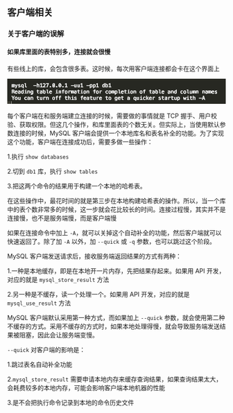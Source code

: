 ## 客户端相关

### 关于客户端的误解

#### 如果库里面的表特别多，连接就会很慢

有些线上的库，会包含很多表。这时候，每次用客户端连接都会卡在这个界面上

![](../Images/Performance/库太多客户端连接缓慢.png)

每个客户端在和服务端建立连接的时候，需要做的事情就是 TCP 握手、用户校验、获取权限。但这几个操作，和库里面表的个数无关。但实际上，当使用默认参数连接的时候，MySQL 客户端会提供一个本地库名和表名补全的功能。为了实现这个功能，客户端在连接成功后，需要多做一些操作：

1.执行 `show databases`

2.切到 `db1` 库，执行 `show tables`

3.把这两个命令的结果用于构建一个本地的哈希表。

在这些操作中，最花时间的就是第三步在本地构建哈希表的操作。所以，当一个库中的表个数非常多的时候，这一步就会花比较长的时间。连接过程慢，其实并不是连接慢，也不是服务端慢，而是客户端慢

如果在连接命令中加上 `-A`，就可以关掉这个自动补全的功能，然后客户端就可以快速返回了。除了加 `-A` 以外，加 `--quick` 或 `-q` 参数，也可以跳过这个阶段。

MySQL 客户端发送请求后，接收服务端返回结果的方式有两种：

1.一种是本地缓存，即是在本地开一片内存，先把结果存起来。如果用 API 开发，对应的就是 `mysql_store_result` 方法

2.另一种是不缓存，读一个处理一个。如果用 API 开发，对应的就是 `mysql_use_result` 方法

MySQL 客户端默认采用第一种方式，而如果加上 `--quick` 参数，就会使用第二种不缓存的方式。采用不缓存的方式时，如果本地处理得慢，就会导致服务端发送结果被阻塞，因此会让服务端变慢。

`--quick` 对客户端的影响是：

1.跳过表名自动补全功能

2.`mysql_store_result` 需要申请本地内存来缓存查询结果，如果查询结果太大，会耗费较多的本地内存，可能会影响客户端本地机器的性能

3.是不会把执行命令记录到本地的命令历史文件